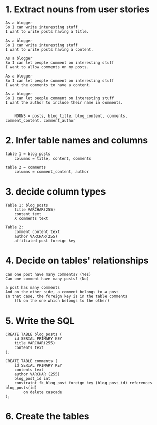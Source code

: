 # 1. Extract nouns from user stories
    As a blogger
    So I can write interesting stuff
    I want to write posts having a title.

    As a blogger
    So I can write interesting stuff
    I want to write posts having a content.

    As a blogger
    So I can let people comment on interesting stuff
    I want to allow comments on my posts.

    As a blogger
    So I can let people comment on interesting stuff
    I want the comments to have a content.

    As a blogger
    So I can let people comment on interesting stuff
    I want the author to include their name in comments.

    
        NOUNS = posts, blog_title, blog_content, comments, comment_content, comment_author
        


# 2. Infer table names and columns
    table 1 = blog_posts
        columns = title, content, comments
    
    table 2 = comments
        columns = comment_content, author
    
    

# 3. decide column types
    Table 1: blog_posts
        title VARCHAR(255)
        content text
        X comments text
    
    Table 2:
        comment_content text
        author VARCHAR(255)
        affiliated post foreign key

# 4. Decide on tables' relationships
    Can one post have many comments? (Yes)
    Can one comment have many posts? (No)

    a post has many comments
    And on the other side, a comment belongs to a post
    In that case, the foreign key is in the table comments
        (fk on the one which belongs to the other)

# 5. Write the SQL
    CREATE TABLE blog_posts (
        id SERIAL PRIMARY KEY
        title VARCHAR(255)
        contents text
    );

    CREATE TABLE comments (
        id SERIAL PRIMARY KEY
        contents text
        author VARCHAR (255)
        blog_post_id int
        constraint fk_blog_post foreign key (blog_post_id) references blog_posts(id)
            on delete cascade
    );


# 6. Create the tables
